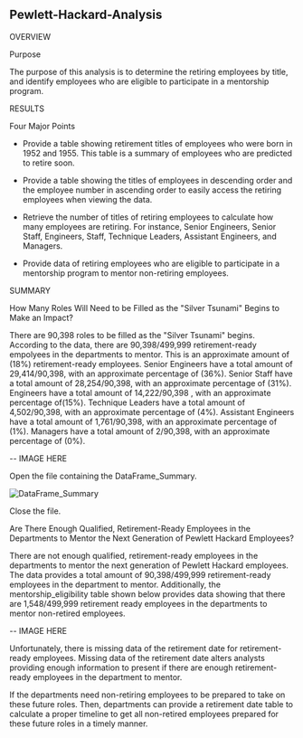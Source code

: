 ## Pewlett-Hackard-Analysis

OVERVIEW 

Purpose

The purpose of this analysis is to determine the retiring employees by title, and identify employees who are eligible to participate in a mentorship program. 

RESULTS 

Four Major Points

* Provide a table showing retirement titles of employees who were born in 1952 and 1955. This table is a summary of employees who are predicted to retire soon.

* Provide a table showing the titles of employees in descending order and the employee number in ascending order to easily access the retiring employees when viewing the data.

* Retrieve the number of titles of retiring employees to calculate how many employees are retiring. For instance, Senior Engineers, Senior Staff, Engineers, Staff, Technique Leaders, Assistant Engineers, and Managers. 

* Provide data of retiring employees who are eligible to participate in a mentorship program to mentor non-retiring employees. 

SUMMARY 

How Many Roles Will Need to be Filled as the "Silver Tsunami" Begins to Make an Impact?

There are 90,398 roles to be filled as the "Silver Tsunami" begins. According to the data, there are 90,398/499,999 retirement-ready empolyees in the departments to mentor. 
This is an approximate amount of (18%) retirement-ready employees. Senior Engineers have a total amount of 29,414/90,398, with an approximate percentage of (36%). Senior Staff have a total amount of 28,254/90,398, with an approximate percentage of (31%). Engineers have a total amount of 14,222/90,398 , with an approximate percentage of(15%). Technique Leaders have a total amount of 4,502/90,398, with an approximate percentage of (4%). Assistant Engineers have a total amount of 1,761/90,398, with an approximate percentage of (1%). Managers have a total amount of 2/90,398, with an approximate percentage of (0%).

-- IMAGE HERE

Open the file containing the DataFrame_Summary.

![DataFrame_Summary](/PyBer_Analysis/analysis/DataFrame_Summary.png)

Close the file.

Are There Enough Qualified, Retirement-Ready Employees in the Departments to Mentor the Next Generation of Pewlett Hackard Employees?

There are not enough qualified, retirement-ready employees in the departments to mentor the next generation of Pewlett Hackard employees. The data provides a total amount
of 90,398/499,999 retirement-ready employees in the department to mentor. Additionally, the mentorship_eligibility table shown below provides data showing that there are 1,548/499,999 retirement ready employees in the departments to mentor non-retired employees. 

-- IMAGE HERE

Unfortunately, there is missing data of the retirement date for retirement-ready employees. Missing data of the retirement date alters analysts providing enough information to present if there are enough retirement-ready employees in the department to mentor. 

If the departments need non-retiring employees to be prepared to take on these future roles. Then, departments can provide a retirement date table to calculate a proper timeline to get all non-retired employees prepared for these future roles in a timely manner.
